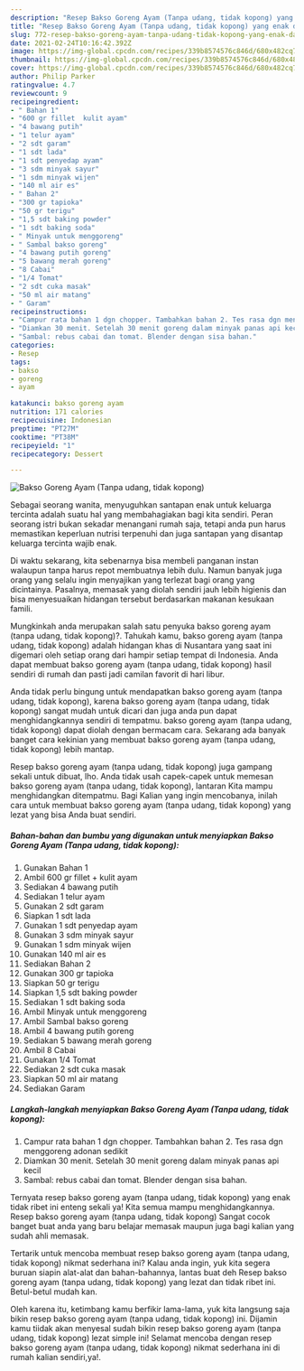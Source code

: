 ```yaml
---
description: "Resep Bakso Goreng Ayam (Tanpa udang, tidak kopong) yang enak dan Mudah Dibuat"
title: "Resep Bakso Goreng Ayam (Tanpa udang, tidak kopong) yang enak dan Mudah Dibuat"
slug: 772-resep-bakso-goreng-ayam-tanpa-udang-tidak-kopong-yang-enak-dan-mudah-dibuat
date: 2021-02-24T10:16:42.392Z
image: https://img-global.cpcdn.com/recipes/339b8574576c846d/680x482cq70/bakso-goreng-ayam-tanpa-udang-tidak-kopong-foto-resep-utama.jpg
thumbnail: https://img-global.cpcdn.com/recipes/339b8574576c846d/680x482cq70/bakso-goreng-ayam-tanpa-udang-tidak-kopong-foto-resep-utama.jpg
cover: https://img-global.cpcdn.com/recipes/339b8574576c846d/680x482cq70/bakso-goreng-ayam-tanpa-udang-tidak-kopong-foto-resep-utama.jpg
author: Philip Parker
ratingvalue: 4.7
reviewcount: 9
recipeingredient:
- " Bahan 1"
- "600 gr fillet  kulit ayam"
- "4 bawang putih"
- "1 telur ayam"
- "2 sdt garam"
- "1 sdt lada"
- "1 sdt penyedap ayam"
- "3 sdm minyak sayur"
- "1 sdm minyak wijen"
- "140 ml air es"
- " Bahan 2"
- "300 gr tapioka"
- "50 gr terigu"
- "1,5 sdt baking powder"
- "1 sdt baking soda"
- " Minyak untuk menggoreng"
- " Sambal bakso goreng"
- "4 bawang putih goreng"
- "5 bawang merah goreng"
- "8 Cabai"
- "1/4 Tomat"
- "2 sdt cuka masak"
- "50 ml air matang"
- " Garam"
recipeinstructions:
- "Campur rata bahan 1 dgn chopper. Tambahkan bahan 2. Tes rasa dgn menggoreng adonan sedikit"
- "Diamkan 30 menit. Setelah 30 menit goreng dalam minyak panas api kecil"
- "Sambal: rebus cabai dan tomat. Blender dengan sisa bahan."
categories:
- Resep
tags:
- bakso
- goreng
- ayam

katakunci: bakso goreng ayam 
nutrition: 171 calories
recipecuisine: Indonesian
preptime: "PT27M"
cooktime: "PT38M"
recipeyield: "1"
recipecategory: Dessert

---
```



![Bakso Goreng Ayam (Tanpa udang, tidak kopong)](https://img-global.cpcdn.com/recipes/339b8574576c846d/680x482cq70/bakso-goreng-ayam-tanpa-udang-tidak-kopong-foto-resep-utama.jpg)

Sebagai seorang wanita, menyuguhkan santapan enak untuk keluarga tercinta adalah suatu hal yang membahagiakan bagi kita sendiri. Peran seorang istri bukan sekadar menangani rumah saja, tetapi anda pun harus memastikan keperluan nutrisi terpenuhi dan juga santapan yang disantap keluarga tercinta wajib enak.

Di waktu  sekarang, kita sebenarnya bisa membeli panganan instan walaupun tanpa harus repot membuatnya lebih dulu. Namun banyak juga orang yang selalu ingin menyajikan yang terlezat bagi orang yang dicintainya. Pasalnya, memasak yang diolah sendiri jauh lebih higienis dan bisa menyesuaikan hidangan tersebut berdasarkan makanan kesukaan famili. 



Mungkinkah anda merupakan salah satu penyuka bakso goreng ayam (tanpa udang, tidak kopong)?. Tahukah kamu, bakso goreng ayam (tanpa udang, tidak kopong) adalah hidangan khas di Nusantara yang saat ini digemari oleh setiap orang dari hampir setiap tempat di Indonesia. Anda dapat membuat bakso goreng ayam (tanpa udang, tidak kopong) hasil sendiri di rumah dan pasti jadi camilan favorit di hari libur.

Anda tidak perlu bingung untuk mendapatkan bakso goreng ayam (tanpa udang, tidak kopong), karena bakso goreng ayam (tanpa udang, tidak kopong) sangat mudah untuk dicari dan juga anda pun dapat menghidangkannya sendiri di tempatmu. bakso goreng ayam (tanpa udang, tidak kopong) dapat diolah dengan bermacam cara. Sekarang ada banyak banget cara kekinian yang membuat bakso goreng ayam (tanpa udang, tidak kopong) lebih mantap.

Resep bakso goreng ayam (tanpa udang, tidak kopong) juga gampang sekali untuk dibuat, lho. Anda tidak usah capek-capek untuk memesan bakso goreng ayam (tanpa udang, tidak kopong), lantaran Kita mampu menghidangkan ditempatmu. Bagi Kalian yang ingin mencobanya, inilah cara untuk membuat bakso goreng ayam (tanpa udang, tidak kopong) yang lezat yang bisa Anda buat sendiri.

<!--inarticleads1-->

##### Bahan-bahan dan bumbu yang digunakan untuk menyiapkan Bakso Goreng Ayam (Tanpa udang, tidak kopong):

1. Gunakan  Bahan 1
1. Ambil 600 gr fillet + kulit ayam
1. Sediakan 4 bawang putih
1. Sediakan 1 telur ayam
1. Gunakan 2 sdt garam
1. Siapkan 1 sdt lada
1. Gunakan 1 sdt penyedap ayam
1. Gunakan 3 sdm minyak sayur
1. Gunakan 1 sdm minyak wijen
1. Gunakan 140 ml air es
1. Sediakan  Bahan 2
1. Gunakan 300 gr tapioka
1. Siapkan 50 gr terigu
1. Siapkan 1,5 sdt baking powder
1. Sediakan 1 sdt baking soda
1. Ambil  Minyak untuk menggoreng
1. Ambil  Sambal bakso goreng
1. Ambil 4 bawang putih goreng
1. Sediakan 5 bawang merah goreng
1. Ambil 8 Cabai
1. Gunakan 1/4 Tomat
1. Sediakan 2 sdt cuka masak
1. Siapkan 50 ml air matang
1. Sediakan  Garam




<!--inarticleads2-->

##### Langkah-langkah menyiapkan Bakso Goreng Ayam (Tanpa udang, tidak kopong):

1. Campur rata bahan 1 dgn chopper. Tambahkan bahan 2. Tes rasa dgn menggoreng adonan sedikit
1. Diamkan 30 menit. Setelah 30 menit goreng dalam minyak panas api kecil
1. Sambal: rebus cabai dan tomat. Blender dengan sisa bahan.




Ternyata resep bakso goreng ayam (tanpa udang, tidak kopong) yang enak tidak ribet ini enteng sekali ya! Kita semua mampu menghidangkannya. Resep bakso goreng ayam (tanpa udang, tidak kopong) Sangat cocok banget buat anda yang baru belajar memasak maupun juga bagi kalian yang sudah ahli memasak.

Tertarik untuk mencoba membuat resep bakso goreng ayam (tanpa udang, tidak kopong) nikmat sederhana ini? Kalau anda ingin, yuk kita segera buruan siapin alat-alat dan bahan-bahannya, lantas buat deh Resep bakso goreng ayam (tanpa udang, tidak kopong) yang lezat dan tidak ribet ini. Betul-betul mudah kan. 

Oleh karena itu, ketimbang kamu berfikir lama-lama, yuk kita langsung saja bikin resep bakso goreng ayam (tanpa udang, tidak kopong) ini. Dijamin kamu tiidak akan menyesal sudah bikin resep bakso goreng ayam (tanpa udang, tidak kopong) lezat simple ini! Selamat mencoba dengan resep bakso goreng ayam (tanpa udang, tidak kopong) nikmat sederhana ini di rumah kalian sendiri,ya!.

